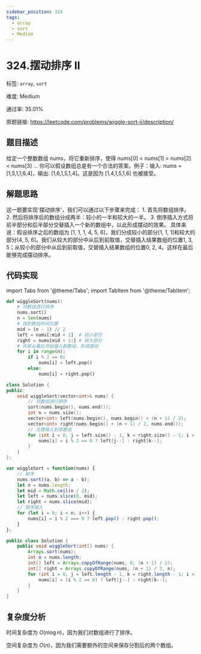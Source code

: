 ```yaml
---
sidebar_position: 324
tags:
  - array
  - sort
  - Medium
---
```


# 324.摆动排序 II

标签: `array`, `sort`

难度: Medium

通过率: 35.01%

原题链接: https://leetcode.com/problems/wiggle-sort-ii/description/

## 题目描述
给定一个整数数组 nums，将它重新排序，使得 nums[0] < nums[1] > nums[2] < nums[3] ... 你可以假设数组总是有一个合法的答案。例子：输入: nums = [1,5,1,1,6,4]，输出: [1,6,1,5,1,4]。这是因为 [1,4,1,5,1,6] 也被接受。

## 解题思路
这一题要实现'摆动排序'，我们可以通过以下步骤来完成： 1. 首先将数组排序。 2. 然后将排序后的数组分成两半：较小的一半和较大的一半。 3. 倒序插入方式将前半部分和后半部分交替插入一个新的数组中，以此形成摆动的效果。 具体来说：假设排序之后的数组为 [1, 1, 1, 4, 5, 6]，我们分成较小的部分[1, 1, 1]和较大的部分[4, 5, 6]。我们从较大的部分中从后到前取值，交替插入结果数组的位置1, 3, 5；从较小的部分中从后到前取值，交替插入结果数组的位置0, 2, 4。这样在最后能够完成摆动排序。

## 代码实现
import Tabs from '@theme/Tabs';
import TabItem from '@theme/TabItem';

<Tabs>
<TabItem value="python" label="Python">

```python
def wiggleSort(nums):
    # 对数组进行排序
    nums.sort()
    n = len(nums)
    # 找到数组中间位置
    mid = (n - 1) // 2
    left = nums[:mid + 1]  # 较小部分
    right = nums[mid + 1:] # 较大部分
    # 将其从最后开始插入新数组，形成摆动
    for i in range(n):
        if i % 2 == 0:
            nums[i] = left.pop()
        else:
            nums[i] = right.pop()
```

</TabItem>
<TabItem value="cpp" label="C++">

```cpp
class Solution {
public:
    void wiggleSort(vector<int>& nums) {
        // 对数组进行排序
        sort(nums.begin(), nums.end());
        int n = nums.size();
        vector<int> left(nums.begin(), nums.begin() + (n + 1) / 2);
        vector<int> right(nums.begin() + (n + 1) / 2, nums.end());
        // 交替插入到原数组
        for (int i = 0, j = left.size() - 1, k = right.size() - 1; i < n; ++i) {
            nums[i] = i % 2 == 0 ? left[j--] : right[k--];
        }
    }
};
```

</TabItem>
<TabItem value="javascript" label="JavaScript">

```javascript
var wiggleSort = function(nums) {
    // 排序
    nums.sort((a, b) => a - b);
    let n = nums.length;
    let mid = Math.ceil(n / 2);
    let left = nums.slice(0, mid);
    let right = nums.slice(mid);
    // 倒序插入
    for (let i = 0; i < n; i++) {
        nums[i] = i % 2 === 0 ? left.pop() : right.pop();
    }
};
```

</TabItem>
<TabItem value="java" label="Java">

```java
public class Solution {
    public void wiggleSort(int[] nums) {
        Arrays.sort(nums);
        int n = nums.length;
        int[] left = Arrays.copyOfRange(nums, 0, (n + 1) / 2);
        int[] right = Arrays.copyOfRange(nums, (n + 1) / 2, n);
        for (int i = 0, j = left.length - 1, k = right.length - 1; i < n; ++i) {
            nums[i] = (i % 2 == 0) ? left[j--] : right[k--];
        }
    }
}
```

</TabItem>
</Tabs>

## 复杂度分析
时间复杂度为 $O(n \log n)$，因为我们对数组进行了排序。  
  
空间复杂度为 $O(n)$，因为我们需要额外的空间来保存分割后的两个数组。
